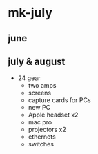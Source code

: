 # mk-july


## june


## july & august

- 24 gear
    - two amps
    - screens
    - capture cards for PCs
    - new PC
    - Apple headset x2
    - mac pro
    - projectors x2
    - ethernets
    - switches

